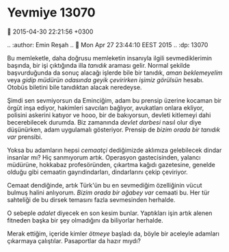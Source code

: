 Yevmiye 13070
=============

:date: 2015-04-30 22:21:56 +0300

.. :author: Emin Reşah
.. :date: Mon Apr 27 23:44:10 EEST 2015 
.. :dp: 13070 

Bu memleketle, daha doğrusu memleketin insanıyla ilgili
sevmediklerimin başında, bir işi çıktığında illa *tanıdık* araması
gelir. Normal şekilde başvurduğunda da sonuç alacağı işlerde bile bir
tanıdık, *aman beklemeyelim* veya *gidip müdürün odasında geyik
çevirirken işimiz görülsün* hesabı. Otobüs biletini bile tanıdıktan
alacak neredeyse.

Şimdi sen sevmiyorsun da Eminciğim, adam bu prensip üzerine kocaman
bir örgüt inşa ediyor, hakimleri savcıları bağlıyor, avukatları onlara
ekliyor, polisini askerini katıyor ve hooo, bir de bakıyorsun, devleti
kitlemeyi dahi becerebilecek durumda. Biz zamanında *devlet darbesi*
nasıl olur diye düşünürken, adam uygulamalı gösteriyor. Prensip de
*bizim orada bir tanıdık var* prensibi.

Yoksa bu adamların hepsi *cemaatçi* dediğimizde aklımıza gelebilecek
dindar insanlar mı? Hiç sanmıyorum artık. Operasyon gastecisinden,
yalancı müdürüne, hokkabaz profesöründen, çıkartma kağıdı gazetesine,
genelde olduğu gibi cemaatin gayrıdindarları, dindarlarını çekip
çeviriyor.

Cemaat dendiğinde, artık Türk'ün bu en sevmediğim özelliğinin vücut
bulmuş halini anlıyorum. *Bizim orada bir ağabey var* cemaati bu. Her
tür sahteliği de bu dirsek temasını fazla sevmesinden herhalde.

O sebeple *adalet* diyecek en son kesim bunlar. Yaptıkları işin artık
alenen fitneden başka bir şey olmadığını da biliyorlar herhalde.

Merak ettiğim, içeride kimler *ötmeye* başladı da, böyle bir aceleyle
adamları çıkarmaya çalıştılar. Pasaportlar da hazır mıydı?
